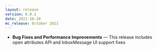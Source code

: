 ```yaml
---
layout: release
version: 8.0.1
date: 2021-10-28
mc_release: October 2021
---
```


* **Bug Fixes and Performance Improvements** — This release includes open attributes API and InboxMessage UI support fixes
